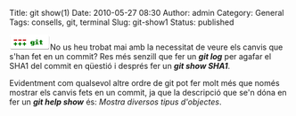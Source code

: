 Title: git show(1)
Date: 2010-05-27 08:30
Author: admin
Category: General
Tags: consells, git, terminal
Slug: git-show1
Status: published

[<img src="./wp-content/uploads/2009/03/git-logo.png" title="git-logo" class="alignright size-full wp-image-540" width="73" height="28" />](http://gil.badall.net/wp-content/uploads/2009/03/git-logo.png)No us heu trobat mai amb la necessitat de veure els canvis que s'han fet en un commit? Res més senzill que fer un ***git log*** per agafar el SHA1 del commit en qüestió i després fer un ***git show SHA1***.

Evidentment com qualsevol altre ordre de git pot fer molt més que només mostrar els canvis fets en un commit, ja que la descripció que se'n dóna en fer un ***git help show*** és: *Mostra diversos tipus d'objectes*.
